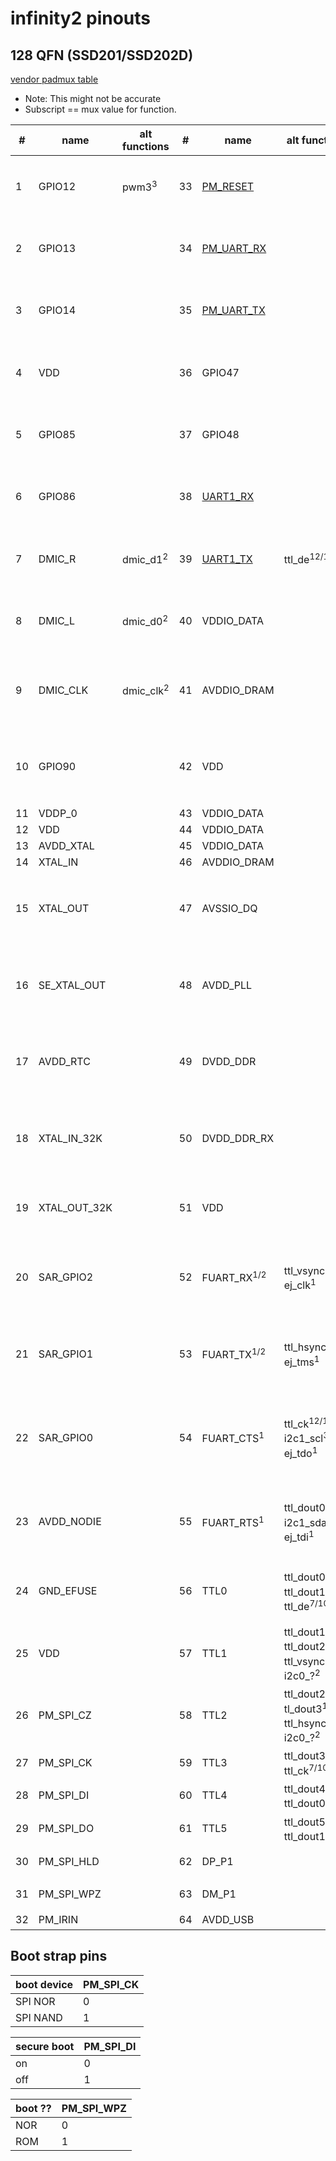 # infinity2 pinouts

## 128 QFN (SSD201/SSD202D)

[vendor padmux table](https://github.com/linux-chenxing/linux-ssc325/blob/93240ba80ed1eff069eaca968e5b02be0fdaf273/drivers/sstar/gpio/infinity2m/padmux_tables.c)

- Note: This might not be accurate
- Subscript == mux value for function.

| #  | name         | alt functions        | #  | name                                       | alt functions                                                                                | #  | name               | alt functions                                                                                                                           | #   | name                                 | alt functions                             |
|----|--------------|----------------------|----|--------------------------------------------|----------------------------------------------------------------------------------------------|----|--------------------|-----------------------------------------------------------------------------------------------------------------------------------------|-----|--------------------------------------|-------------------------------------------|
| 1  | GPIO12       | pwm3<sup>3</sup>     | 33 | [PM_RESET](/ip/commonpins.md#pm_reset)     |                                                                                              | 65 | TTL6               | mipi_tx_p_ch0<sup>1/2</sup> ttl_dout2<sup>7/10</sup> ttl_dout4<sup>12/13</sup> ttl_dout6<sup>1</sup>                                    | 97  | SD_D2<sup>1</sup>                    |                                           |
| 2  | GPIO13       |                      | 34 | [PM_UART_RX](/ip/commonpins.md#pm_uart_rx) |                                                                                              | 66 | TTL7               | mipi_tx_n_ch0<sup>1/2</sup> ttl_dout5<sup>12/13</sup> ttl_dout7<sup>1</sup> ttl_dout3<sup>7/10</sup>                                    | 98  | VDDP_1                               |                                           |
| 3  | GPIO14       |                      | 35 | [PM_UART_TX](/ip/commonpins.md#pm_uart_tx) |                                                                                              | 67 | TTL8               | mipi_tx_p_ch1<sup>1/2</sup> ttl_dout6<sup>12/13</sup> ttl_dout8<sup>1</sup> ttl_dout4<sup>7/10</sup>                                    | 99  | GPIO0                                | eth1_mdio<sup>5</sup> i2s_wck<sup>3</sup> |
| 4  | VDD          |                      | 36 | GPIO47                                     |                                                                                              | 68 | TTL9               | mipi_tx_n_ch1<sup>1/2</sup> ttl_dout7<sup>12/13</sup> ttl_dout9<sup>1</sup> ttl_dout5<sup>7/10</sup>                                    | 100 | GPIO1                                | eth1_mdc<sup>5</sup> i2s_bck<sup>3</sup>  |
| 5  | GPIO85       |                      | 37 | GPIO48                                     |                                                                                              | 69 | TTL10              | mipi_tx_p_ch2<sup>1/2</sup> ttl_dout8<sup>12/13</sup> ttl_dout10<sup>1</sup> ttl_dout6<sup>7/10</sup>                                   | 101 | GPIO2                                | i2c1_scl<sup>1</sup> i2s_sdi<sup>3</sup>  |
| 6  | GPIO86       |                      | 38 | [UART1_RX](/ip/commonpins.md#uart1_rx)     |                                                                                              | 70 | TTL11              | mipi_tx_n_ch2<sup>1/2</sup> ttl_dout9<sup>12/13</sup> ttl_dout11<sup>1</sup> ttl_dout7<sup>7/10</sup>                                   | 102 | GPIO3                                | i2c1_sda<sup>1</sup> i2s_sdo<sup>3</sup>  |
| 7  | DMIC_R       | dmic_d1<sup>2</sup>  | 39 | [UART1_TX](/ip/commonpins.md#uart1_tx)     | ttl_de<sup>12/13</sup>                                                                       | 71 | TTL12              | mipi_tx_p_ch3<sup>1</sup> ttl_dout10<sup>12/13</sup> ttl_dout12<sup>1</sup> ttl_dout8<sup>7/10</sup>                                    | 103 | [PM_LED0](/ip/commonpins.md#pm_led0) |                                           |
| 8  | DMIC_L       | dmic_d0<sup>2</sup>  | 40 | VDDIO_DATA                                 |                                                                                              | 72 | TTL13              | mipi_tx_n_ch3<sup>1</sup> ttl_dout11<sup>12/13</sup> ttl_dout13<sup>1</sup> ttl_dout9<sup>7/10</sup>                                    | 104 | [PM_LED1](/ip/commonpins.md#pm_led1) |                                           |
| 9  | DMIC_CLK     | dmic_clk<sup>2</sup> | 41 | AVDDIO_DRAM                                |                                                                                              | 73 | TTL14              | mipi_tx_p_ch4<sup>1</sup> ttl_dout12<sup>12/13</sup> ttl_dout14<sup>1</sup> ttl_dout10<sup>7/10</sup> i2c0_?<sup>3</sup>                | 105 | VDD                                  |                                           |
| 10 | GPIO90       |                      | 42 | VDD                                        |                                                                                              | 74 | TTL15              | mipi_tx_n_ch4<sup>1</sup> ttl_dout13<sup>12/13</sup> ttl_dout15<sup>1</sup> ttl_dout11<sup>7/10</sup> i2c0_?<sup>3</sup>                | 106 | AVDD_ETH                             |                                           |
| 11 | VDDP_0       |                      | 43 | VDDIO_DATA                                 |                                                                                              | 75 | AVDD1              |                                                                                                                                         | 107 | ETH_RN                               |                                           |
| 12 | VDD          |                      | 44 | VDDIO_DATA                                 |                                                                                              | 76 | VDDP_1             |                                                                                                                                         | 108 | ETH_RP                               |                                           |
| 13 | AVDD_XTAL    |                      | 45 | VDDIO_DATA                                 |                                                                                              | 77 | VDD                |                                                                                                                                         | 109 | ETH_TN                               |                                           |
| 14 | XTAL_IN      |                      | 46 | AVDDIO_DRAM                                |                                                                                              | 78 | VDD                |                                                                                                                                         | 110 | ETH_TP                               |                                           |
| 15 | XTAL_OUT     |                      | 47 | AVSSIO_DQ                                  |                                                                                              | 79 | TTL16              | eth1_mdio<sup>3</sup> spi0_cz<sup>2</sup> ttl_dout12<sup>7/10</sup> ttl_dout14<sup>12/13</sup> ttl_dout16<sup>1</sup>                   | 111 | DP_P2                                |                                           |
| 16 | SE_XTAL_OUT  |                      | 48 | AVDD_PLL                                   |                                                                                              | 80 | TTL17              | eth1_mdc<sup>3</sup> spi0_ck<sup>2</sup> ttl_dout13<sup>7/10</sup> ttl_dout15<sup>12/13</sup> ttl_dout17<sup>1</sup>                    | 112 | DM_P2                                |                                           |
| 17 | AVDD_RTC     |                      | 49 | DVDD_DDR                                   |                                                                                              | 81 | TTL18              | eth1_col<sup>3</sup> spi0_di<sup>2</sup> ttl_dout14<sup>7/10</sup> ttl_dout16<sup>12</sup> ttl_dout18<sup>1</sup>                       | 113 | AVDD_USB                             |                                           |
| 18 | XTAL_IN_32K  |                      | 50 | DVDD_DDR_RX                                |                                                                                              | 82 | TTL19              | eth1_rxd0<sup>3</sup> spi0_do<sup>2</sup> ttl_dout15<sup>7/10</sup> ttl_dout17<sup>12</sup> ttl_dout19<sup>1</sup>                      | 114 | AVDD_AUD                             |                                           |
| 19 | XTAL_OUT_32K |                      | 51 | VDD                                        |                                                                                              | 83 | TTL20              | eth1_rxd1<sup>3</sup> ttl_dout16<sup>7</sup> ttl_dout18<sup>12</sup> ttl_dout20<sup>1</sup>                                             | 115 | AUD_LINEOUT_R0                       |                                           |
| 20 | SAR_GPIO2    |                      | 52 | FUART_RX<sup>1/2</sup>                     | ttl_vsync<sup>12/13</sup> ej_clk<sup>1</sup>                                                 | 84 | TTL21              | eth1_tx_clk<sup>3</sup> eth1_txd1<sup>5</sup> ttl_dout17<sup>7</sup> ttl_dout19<sup>12</sup> ttl_dout21<sup>1</sup>                     | 116 | AUD_LINEOUT_L0                       |                                           |
| 21 | SAR_GPIO1    |                      | 53 | FUART_TX<sup>1/2</sup>                     | ttl_hsync<sup>12/13</sup> ej_tms<sup>1</sup>                                                 | 85 | TTL22              | eth1_txd0<sup>3/5</sup> ttl_dout18<sup>7</sup> ttl_dout20<sup>12</sup> ttl_dout22<sup>1</sup> i2c1_sc?<sup>4</sup>                      | 117 | AUD_MICCM0                           |                                           |
| 22 | SAR_GPIO0    |                      | 54 | FUART_CTS<sup>1</sup>                      | ttl_ck<sup>12/13</sup> i2c1_scl<sup>3</sup> ej_tdo<sup>1</sup>                               | 86 | TTL23              | eth1_txd1<sup>3</sup> eth1_tx_en<sup>5</sup> ttl_dout19<sup>7</sup> ttl_dout21<sup>12</sup> ttl_dout23<sup>1</sup> i2c1_sc?<sup>4</sup> | 118 | AUD_MICIN0                           |                                           |
| 23 | AVDD_NODIE   |                      | 55 | FUART_RTS<sup>1</sup>                      | ttl_dout0<sup>12/13</sup> i2c1_sda<sup>3</sup> ej_tdi<sup>1</sup>                            | 87 | TTL24              | eth1_tx_en<sup>3</sup> eth1_tx_clk<sup>5</sup> ttl_dout20<sup>7</sup> ttl_ck<sup>1</sup> ttl_dout22<sup>12</sup>                        | 119 | AUD_VRM_DAC                          |                                           |
| 24 | GND_EFUSE    |                      | 56 | TTL0                                       | ttl_dout0<sup>1</sup> ttl_dout1<sup>12/13</sup> ttl_de<sup>7/10</sup>                        | 88 | TTL25              | eth1_col<sup>5</sup> ttl_hsync<sup>1</sup> ttl_dout21<sup>7</sup> ttl_dout23<sup>12</sup>                                               | 120 | AUD_VAG                              |                                           |
| 25 | VDD          |                      | 57 | TTL1                                       | ttl_dout1<sup>1</sup> ttl_dout2<sup>12/13</sup> ttl_vsync<sup>7/10</sup> i2c0_?<sup>2</sup>  | 89 | TTL26              | eth1_rxd0<sup>5</sup> ttl_vsync<sup>1</sup> ttl_dout22<sup>7</sup>                                                                      | 121 | GPIO4                                | pwm0<sup>3</sup>                          |
| 26 | PM_SPI_CZ    |                      | 58 | TTL2                                       | ttl_dout2<sup>1</sup> tl_dout3<sup>12/13</sup> ttl_hsync<sup>7/10</sup>  i2c0_?<sup>2</sup>  | 90 | TTL27              | eth1_rxd1<sup>5</sup> ttl_de<sup>1</sup> ttl_dout23<sup>7</sup>                                                                         | 122 | GPIO5                                | pwm1<sup>4</sup>                          |
| 27 | PM_SPI_CK    |                      | 59 | TTL3                                       | ttl_dout3<sup>1</sup> ttl_ck<sup>7/10</sup>                                                  | 91 | PM_SD_CDZ          |                                                                                                                                         | 123 | GPIO6                                | i2c0_scl<sup>4</sup>                      |
| 28 | PM_SPI_DI    |                      | 60 | TTL4                                       | ttl_dout4<sup>1</sup> ttl_dout0<sup>7/10</sup>                                               | 92 | SD_D1<sup>1</sup>  | pwm2<sup>6</sup>                                                                                                                        | 124 | GPIO7                                | i2c0_sda<sup>4</sup>                      |
| 29 | PM_SPI_DO    |                      | 61 | TTL5                                       | ttl_dout5<sup>1</sup> ttl_dout1<sup>7/10</sup>                                               | 93 | SD_D0<sup>1</sup>  | i2s_wck<sup>3</sup>                                                                                                                     | 125 | UART2_RX                             | spi0_cz<sup>5</sup>                       |
| 30 | PM_SPI_HLD   |                      | 62 | DP_P1                                      |                                                                                              | 94 | SD_CLK<sup>1</sup> | i2c1_scl<sup>5</sup> i2s_bck<sup>3</sup>                                                                                                | 126 | UART2_TX                             | spi0_ck<sup>5</sup>                       |
| 31 | PM_SPI_WPZ   |                      | 63 | DM_P1                                      |                                                                                              | 95 | SD_CMD<sup>1</sup> | i2c1_sda<sup>5</sup> i2s_sdi<sup>3</sup>                                                                                                | 127 | GPIO10                               | spi0_di<sup>5</sup>                       |
| 32 | PM_IRIN      |                      | 64 | AVDD_USB                                   |                                                                                              | 96 | SD_D3<sup>1</sup>  | i2s_sdo<sup>3</sup>                                                                                                                     | 128 | GPIO11                               | spi0_do<sup>5</sup>                       |


## Boot strap pins

| boot device | PM_SPI_CK |
|-------------|-----------|
| SPI NOR     | 0         |
| SPI NAND    | 1         |

| secure boot| PM_SPI_DI |
|------------|-----------|
| on         | 0         |
| off        | 1         |

| boot ?? | PM_SPI_WPZ |
|---------|------------|
| NOR     | 0          |
| ROM     | 1          |

